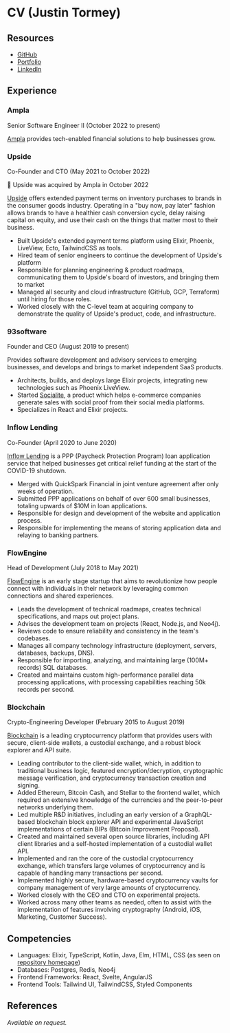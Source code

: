 # CV (Justin Tormey)

## Resources

* [GitHub](https://github.com/jtormey)
* [Portfolio](http://jtormey.com/)
* [LinkedIn](https://www.linkedin.com/in/justin-tormey/)

## Experience

### Ampla

Senior Software Engineer II (October 2022 to present)

[Ampla](https://www.getampla.com/) provides tech-enabled financial solutions to help businesses grow.

### Upside

Co-Founder and CTO (May 2021 to October 2022)

🎉 Upside was acquired by Ampla in October 2022

[Upside](https://upsidefinancing.com/) offers extended payment terms on inventory purchases to brands in the consumer goods industry. Operating in a "buy now, pay later" fashion allows brands to have a healthier cash conversion cycle, delay raising capital on equity, and use their cash on the things that matter most to their business.

* Built Upside's extended payment terms platform using Elixir, Phoenix, LiveView, Ecto, TailwindCSS as tools.
* Hired team of senior engineers to continue the development of Upside's platform
* Responsible for planning engineering & product roadmaps, communicating them to Upside's board of investors, and bringing them to market
* Managed all security and cloud infrastructure (GitHub, GCP, Terraform) until hiring for those roles.
* Worked closely with the C-level team at acquiring company to demonstrate the quality of Upside's product, code, and infrastructure.

### 93software

Founder and CEO (August 2019 to present)

Provides software development and advisory services to emerging businesses, and develops and brings to market independent SaaS products.

* Architects, builds, and deploys large Elixir projects, integrating new technologies such as Phoenix LiveView.
* Started [Socialite](https://usesocialite.com/), a product which helps e-commerce companies generate sales with social proof from their social media platforms.
* Specializes in React and Elixir projects.

### Inflow Lending

Co-Founder (April 2020 to June 2020)

[Inflow Lending](https://ppp.quickspark.com/) is a PPP (Paycheck Protection Program) loan application service that helped businesses get critical relief funding at the start of the COVID-19 shutdown.

* Merged with QuickSpark Financial in joint venture agreement after only weeks of operation.
* Submitted PPP applications on behalf of over 600 small businesses, totaling upwards of $10M in loan applications.
* Responsible for design and development of the website and application process.
* Responsible for implementing the means of storing application data and relaying to banking partners.

### FlowEngine

Head of Development (July 2018 to May 2021)

[FlowEngine](https://flowengine.io/) is an early stage startup that aims to revolutionize how people connect with individuals in their network by leveraging common connections and shared experiences.

* Leads the development of technical roadmaps, creates technical specifications, and maps out project plans.
* Advises the development team on projects (React, Node.js, and Neo4j).
* Reviews code to ensure reliability and consistency in the team's codebases.
* Manages all company technology infrastructure (deployment, servers, databases, backups, DNS).
* Responsible for importing, analyzing, and maintaining large (100M+ records) SQL databases.
* Created and maintains custom high-performance parallel data processing applications, with processing capabilities reaching 50k records per second.

### Blockchain

Crypto-Engineering Developer (February 2015 to August 2019)

[Blockchain](https://blockchain.com/) is a leading cryptocurrency platform that provides users with secure, client-side wallets, a custodial exchange, and a robust block explorer and API suite.

* Leading contributor to the client-side wallet, which, in addition to traditional business logic, featured encryption/decryption, cryptographic message verification, and cryptocurrency transaction creation and signing.
* Added Ethereum, Bitcoin Cash, and Stellar to the frontend wallet, which required an extensive knowledge of the currencies and the peer-to-peer networks underlying them.
* Led multiple R&D initiatives, including an early version of a GraphQL-based blockchain block explorer API and experimental JavaScript implementations of certain BIPs (Bitcoin Improvement Proposal).
* Created and maintained several open source libraries, including API client libraries and a self-hosted implementation of a custodial wallet API.
* Implemented and ran the core of the custodial cryptocurrency exchange, which transfers large volumes of cryptocurrency and is capable of handling many transactions per second.
* Implemented highly secure, hardware-based cryptocurrency vaults for company management of very large amounts of cryptocurrency.
* Worked closely with the CEO and CTO on experimental projects.
* Worked across many other teams as needed, often to assist with the implementation of features involving cryptography (Android, iOS, Marketing, Customer Success).

## Competencies

* Languages: Elixir, TypeScript, Kotlin, Java, Elm, HTML, CSS (as seen on [repository homepage](https://github.com/jtormey/cv))
* Databases: Postgres, Redis, Neo4j
* Frontend Frameworks: React, Svelte, AngularJS
* Frontend Tools: Tailwind UI, TailwindCSS, Styled Components

## References

*Available on request.*
